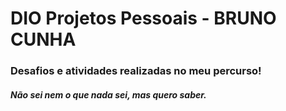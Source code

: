 # DIO Projetos Pessoais - BRUNO CUNHA

### Desafios e atividades realizadas no meu percurso!

#### _Não sei nem o que nada sei, mas quero saber._
